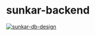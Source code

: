 # sunkar-backend

<a href="https://ibb.co/NLRJwSb"><img src="https://i.ibb.co/7GhZ74L/sunkar-db-design.jpg" alt="sunkar-db-design" border="0"></a>
